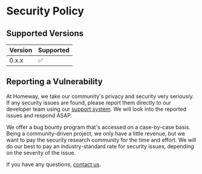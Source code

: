 # Security Policy

## Supported Versions

| Version | Supported          |
| ------- | ------------------ |
| 0.x.x   | :white_check_mark: |

## Reporting a Vulnerability

At Homeway, we take our community's privacy and security very seriously. If any security issues are found, please report them directly to our developer team using our [support system](https://homeway.io/support). We will look into the reported issues and respond ASAP.

We offer a bug bounty program that's accessed on a case-by-case basis. Being a community-driven project, we only have a little revenue, but we want to pay the security research community for the time and effort. We will do our best to pay an industry-standard rate for security issues, depending on the severity of the issue.

If you have any questions, [contact us](https://homeway.io/support).
